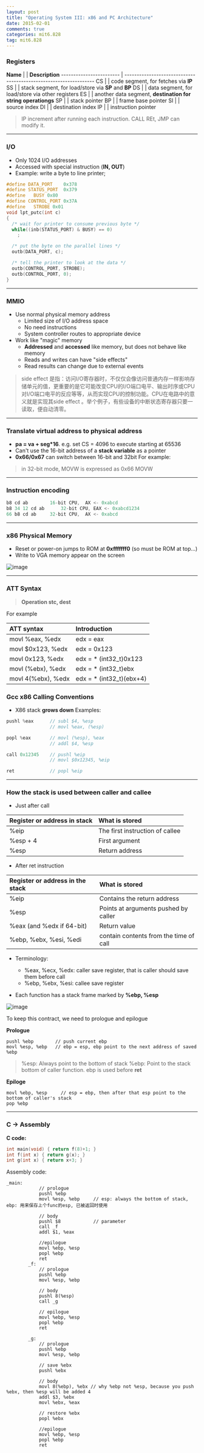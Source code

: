 ```yaml
---
layout: post
title: "Operating System III: x86 and PC Architecture"
date: 2015-02-01
comments: true
categories: mit6.828
tag: mit6.828  
---
```




### Registers

**Name**  |     | **Description** 
------------------------ | ----------------------------------------------------------------- 
CS   |   | code segment, for fetches via **IP** 
SS   |   | stack segment, for load/store via **SP** and **BP** 
DS   |   | data segment, for load/store via other registers 
ES   |   | another data segment, **destination for string operationgs** 
SP   |   | stack pointer 
BP   |   | frame base pointer 
SI   |   | source index 
DI   |   | destination index 
IP   |   | instruction pointer 



<!--more-->

> IP increment after running each instruction. CALL REt, JMP can modify it.


----------
### I/O
 * Only 1024 I/O addresses
 * Accessed with special instruction (**IN, OUT**)
 * Example: write a byte to line printer;

```c
#define DATA_PORT    0x378
#define STATUS_PORT  0x379
#define   BUSY 0x80
#define CONTROL_PORT 0x37A
#define   STROBE 0x01
void lpt_putc(int c)
{
  /* wait for printer to consume previous byte */
  while((inb(STATUS_PORT) & BUSY) == 0)
    ;

  /* put the byte on the parallel lines */
  outb(DATA_PORT, c);

  /* tell the printer to look at the data */
  outb(CONTROL_PORT, STROBE);
  outb(CONTROL_PORT, 0);
}

```
------------

### MMIO
* Use normal physical memory address
    * Limited size of I/O address space
    * No need instructions
    * System controller routes to appropriate device
* Work like "magic" memory
    * **Addressed** and **accessed** like memory, but does not behave like memory
    * Reads and writes can have "side effects"
    * Read results can change due to external events

> side effect 是指：访问I/O寄存器时，不仅仅会像访问普通内存一样影响存储单元的值，更重要的是它可能改变CPU的I/O端口电平、输出时序或CPU对I/O端口电平的反应等等，从而实现CPU的控制功能。CPU在电路中的意义就是实现其side effect 。举个例子，有些设备的中断状态寄存器只要一读取，便自动清零。


----------

### Translate virtual address to physical address

* **pa = va + seg*16**. e.g. set CS = 4096 to execute starting at 65536
* Can't use the 16-bit address of a **stack variable** as a pointer
* **0x66/0x67** can switch between 16-bit and 32bit
For example:

> in 32-bit mode, MOVW is expressed as 0x66 MOVW


----------

### Instruction encoding

``` c
b8 cd ab		16-bit CPU,  AX <- 0xabcd
b8 34 12 cd ab		32-bit CPU, EAX <- 0xabcd1234
66 b8 cd ab		32-bit CPU,  AX <- 0xabcd
```

----------

### x86 Physical Memory
* Reset or power-on jumps to ROM at **0xfffffff0** (so must be ROM at top...)
* Write to VGA memory appear on the screen

![image](https://copy.com/ydV77i6vO20CO3Ks)


----------

### ATT Syntax

> **Operation  stc, dest**


For example

| **ATT syntax** | **Introduction** |
|:----------------------------- |:--------------------- |
| movl %eax, %edx |  edx = eax |
| movl $0x123, %edx | edx = 0x123 |
| movl 0x123, %edx | edx = * (int32_t)0x123 |
| movl (%ebx), %edx | edx = * (int32_t)ebx |
| movl 4(%ebx), %edx | edx = * (int32_t)(ebx+4) |

### Gcc x86 Calling Conventions
* X86 stack **grows down**
Examples:
``` c
pushl %eax      // subl $4, %esp
                // movl %eax, (%esp)

```

``` c
popl %eax       // movl (%esp), %eax
                // addl $4, %esp
```

``` c
call 0x12345    // pushl %eip
                // movl $0x12345, %eip
```
``` c
ret             // popl %eip
```
----------

### How the stack is used between caller and callee

* Just after call


| **Register or address in stack** | **What is stored** |
|:-------------------------------------------- |:---------------------------------------- |
| %eip | The first instruction of callee |
| %esp + 4 | First argument |
| %esp | Return address |


* After ret instruction


| **Register or address in the stack** | **What is stored** |
|:------------------------------------------ |:----------------------------------- |
| %eip | Contains the return address |
| %esp | Points at arguments pushed by caller |
| %eax (and %edx if 64-bit) | Return value |
| %ebp, %ebx, %esi, %edi | contain contents from the time of call |


* Terminology:
    * %eax, %ecx, %edx: caller save register, that is caller should save them before call
    * %ebp, %ebx, %esi: callee save register

* Each function has a stack frame marked by **%ebp, %esp**

![image](https://copy.com/CfzaIS1btfMdlBui)

To keep this contract, we need to prologue and epilogue

**Prologue**

```
pushl %ebp        // push current ebp
movl %esp, %ebp   // ebp = esp, ebp point to the next address of saved %ebp
```

> %esp: Always point to the bottom of stack
  %ebp: Point to the stack bottom of caller function. ebp is used before **ret**

**Epiloge**

```
movl %ebp, %esp     // esp = ebp, then after that esp point to the bottom of caller's stack
pop %ebp
```

-----------

### C -> Assembly

**C code:**
``` c
int main(void) { return f(8)+1; }
int f(int x) { return g(x); }
int g(int x) { return x+3; }
```

Assembly code:
```
_main:
		    // prologue
			pushl %ebp
			movl %esp, %ebp     // esp: always the bottom of stack, ebp: 用来保存上个func的esp, 已被返回时使用

			// body
			pushl $8            // parameter
			call _f
			addl $1, %eax

			//epilogue
			movl %ebp, %esp
			popl %ebp
			ret
		_f:
			// prologue
			pushl %ebp
			movl %esp, %ebp

			// body
			pushl 8(%esp)
			call _g

			// epilogue
			movl %ebp, %esp
			popl %ebp
			ret

		_g:
		    // prologue
			pushl %ebp
			movl %esp, %ebp

			// save %ebx
			pushl %ebx

			// body
			movl 8(%ebp), %ebx // why %ebp not %esp, because you push %ebx, then %esp will be added 4
			addl $3, %ebx
			movl %ebx, %eax

			// restore %ebx
			popl %ebx

			//epilogue
			movl %ebp, %esp
			popl %ebp
			ret
```
